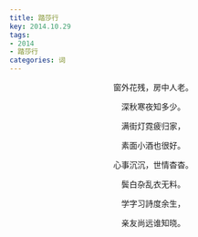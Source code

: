```yaml
---
title: 踏莎行
key: 2014.10.29
tags: 
- 2014
- 踏莎行
categories: 词
---
```


<p align="center">窗外花残，房中人老。
</p>
<p align="center">深秋寒夜知多少。
</p>
<p align="center">满街灯霓疲归家，
</p>
<p align="center">素面小酒也很好。
</p>
<p align="center">心事沉沉，世情杳杳。
</p>
<p align="center">鬓白杂乱衣无料。
</p>
<p align="center">学字习詩度余生，
</p>
<p align="center">亲友尚远谁知晓。
</p>
